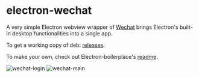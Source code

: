 electron-wechat
========
A very simple Electron webview wrapper of [Wechat](https://web.wechat.com/) brings Electron's built-in desktop functionalities into a single app.

To get a working copy of deb: [releases](https://github.com/Shufeng01/electron-wechat/releases).

To make your own, check out Electron-boilerplace's [readme](https://github.com/Shufeng01/electron-wechat/blob/master/README.boilerplate.md).

![wechat-login](https://github.com/Shufeng01/electron-wechat/tree/master/app/preview/wechat-login.png)
![wechat-main](https://github.com/Shufeng01/electron-wechat/tree/master/app/preview/wechat-main.png)